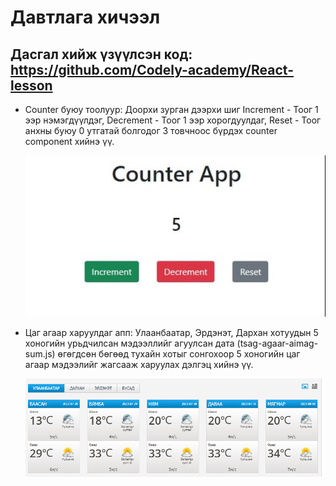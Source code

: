 # Давтлага хичээл

## Дасгал хийж үзүүлсэн код: https://github.com/Codely-academy/React-lesson

- Counter буюу тоолуур:
  Доорхи зурган дээрхи шиг Increment - Тоог 1 ээр нэмэгдүүлдэг, Decrement - Тоог 1 ээр хорогдуулдаг, Reset - Тоог анхны буюу 0 утгатай болгодог 3 товчноос бүрдэх counter component хийнэ үү.

  ![Alt text](image.png)

- Цаг агаар харуулдаг апп:
  Улаанбаатар, Эрдэнэт, Дархан хотуудын 5 хоногийн урьдчилсан мэдээллийг агуулсан дата (tsag-agaar-aimag-sum.js) өгөгдсөн бөгөөд тухайн хотыг сонгохоор 5 хоногийн цаг агаар мэдээлийг жагсааж харуулах дэлгэц хийнэ үү.

  ![Alt text](image-4.png)
